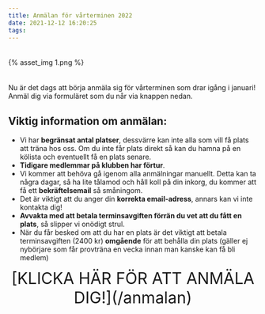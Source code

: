 ```yaml
---
title: Anmälan för vårterminen 2022
date: 2021-12-12 16:20:25
tags:
---
```


<div style="padding-top: 20px; padding-bottom: 20px; width: 100%; margin: 0 auto;">
	{% asset_img 1.png %}
</div>

Nu är det dags att börja anmäla sig för vårterminen som drar igång i januari! Anmäl dig via formuläret som du når via knappen nedan.

## **Viktig information om anmälan**:
* Vi har **begränsat antal platser**, dessvärre kan inte alla som vill få plats att träna hos oss. Om du inte får plats direkt så kan du hamna på en kölista och eventuellt få en plats senare.
* **Tidigare medlemmar på klubben har förtur**.
* Vi kommer att behöva gå igenom alla anmälningar manuellt. Detta kan ta några dagar, så ha lite tålamod och håll koll på din inkorg, du kommer att få ett **bekräftelsemail** så småningom.
* Det är viktigt att du anger din **korrekta email-adress**, annars kan vi inte kontakta dig!
* **Avvakta med att betala terminsavgiften förrän du vet att du fått en plats**, så slipper vi onödigt strul.
* När du får besked om att du har en plats är det viktigt att betala terminsavgiften (2400 kr) **omgående** för att behålla din plats (gäller ej nybörjare som får provträna en vecka innan man kanske kan få bli medlem)

<div style="font-size: 32px; margin-bottom:20px; text-align: center;">
    [KLICKA HÄR FÖR ATT ANMÄLA DIG!](/anmalan)
</div>